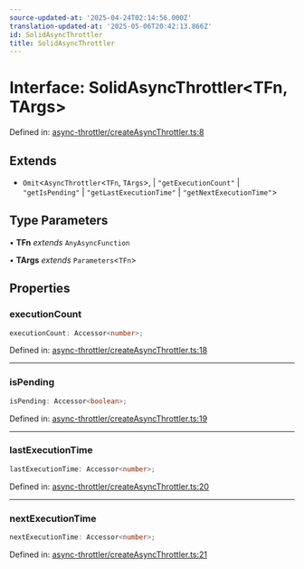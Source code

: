```yaml
---
source-updated-at: '2025-04-24T02:14:56.000Z'
translation-updated-at: '2025-05-06T20:42:13.866Z'
id: SolidAsyncThrottler
title: SolidAsyncThrottler
---
```


<!-- DO NOT EDIT: this page is autogenerated from the type comments -->

# Interface: SolidAsyncThrottler\<TFn, TArgs\>

Defined in: [async-throttler/createAsyncThrottler.ts:8](https://github.com/TanStack/pacer/blob/main/packages/solid-pacer/src/async-throttler/createAsyncThrottler.ts#L8)

## Extends

- `Omit`\<`AsyncThrottler`\<`TFn`, `TArgs`\>, 
  \| `"getExecutionCount"`
  \| `"getIsPending"`
  \| `"getLastExecutionTime"`
  \| `"getNextExecutionTime"`\>

## Type Parameters

• **TFn** *extends* `AnyAsyncFunction`

• **TArgs** *extends* `Parameters`\<`TFn`\>

## Properties

### executionCount

```ts
executionCount: Accessor<number>;
```

Defined in: [async-throttler/createAsyncThrottler.ts:18](https://github.com/TanStack/pacer/blob/main/packages/solid-pacer/src/async-throttler/createAsyncThrottler.ts#L18)

***

### isPending

```ts
isPending: Accessor<boolean>;
```

Defined in: [async-throttler/createAsyncThrottler.ts:19](https://github.com/TanStack/pacer/blob/main/packages/solid-pacer/src/async-throttler/createAsyncThrottler.ts#L19)

***

### lastExecutionTime

```ts
lastExecutionTime: Accessor<number>;
```

Defined in: [async-throttler/createAsyncThrottler.ts:20](https://github.com/TanStack/pacer/blob/main/packages/solid-pacer/src/async-throttler/createAsyncThrottler.ts#L20)

***

### nextExecutionTime

```ts
nextExecutionTime: Accessor<number>;
```

Defined in: [async-throttler/createAsyncThrottler.ts:21](https://github.com/TanStack/pacer/blob/main/packages/solid-pacer/src/async-throttler/createAsyncThrottler.ts#L21)
